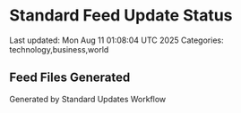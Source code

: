 # Standard Feed Update Status
Last updated: Mon Aug 11 01:08:04 UTC 2025
Categories: technology,business,world

## Feed Files Generated

Generated by Standard Updates Workflow
